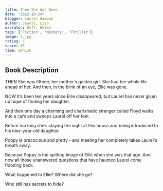 ```yaml
---
title: Then She Was Gone
date: "2022-10-24"
blogger: Lauren Hamann
author: Jewell, Lisa
narrator: Duff, Helen
tags: ['Fiction', 'Mystery', 'Thriller']
image: 1.jpg
rating: 5
score: 85
time: 10h13m
---
```



## Book Description

THEN
She was fifteen, her mother's golden girl. She had her whole life ahead of her. And then, in the blink of an eye, Ellie was gone.

NOW
It’s been ten years since Ellie disappeared, but Laurel has never given up hope of finding her daughter.

And then one day a charming and charismatic stranger called Floyd walks into a café and sweeps Laurel off her feet.

Before too long she’s staying the night at this house and being introduced to his nine-year-old daughter.

Poppy is precocious and pretty - and meeting her completely takes Laurel's breath away.

Because Poppy is the spitting image of Ellie when she was that age. And now all those unanswered questions that have haunted Laurel come flooding back.

What happened to Ellie? Where did she go?

Who still has secrets to hide? 